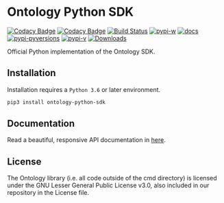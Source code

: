 # Ontology Python SDK

[![Codacy Badge](https://api.codacy.com/project/badge/Grade/9078ef6584424280b8d6b75556976f94)](https://www.codacy.com/app/NashMiao/ontology-python-sdk?utm_source=github.com&amp;utm_medium=referral&amp;utm_content=ontio/ontology-python-sdk/&amp;utm_campaign=Badge_Grade)
[![Codacy Badge](https://api.codacy.com/project/badge/Coverage/9078ef6584424280b8d6b75556976f94)](https://www.codacy.com/app/NashMiao/ontology-python-sdk?utm_source=github.com&utm_medium=referral&utm_content=ontio/ontology-python-sdk/&utm_campaign=Badge_Coverage)
[![Build Status](https://travis-ci.com/ontio/ontology-python-sdk.svg?branch=master)](https://travis-ci.com/ontio/ontology-python-sdk)
[![pypi-w](https://img.shields.io/pypi/wheel/ontology-python-sdk.svg)](https://pypi.org/project/ontology-python-sdk/)
[![docs](https://img.shields.io/badge/docs-yes-brightgreen.svg)](https://nashmiao.github.io/ontology-python-sdk-docs/)
[![pypi-pyversions](https://img.shields.io/pypi/pyversions/ontology-python-sdk.svg)](https://pypi.org/project/ontology-python-sdk/)
[![pypi-v](https://img.shields.io/pypi/v/ontology-python-sdk.svg)](https://pypi.org/project/ontology-python-sdk/)
[![Downloads](https://pepy.tech/badge/ontology-python-sdk)](https://pepy.tech/project/ontology-python-sdk)

Official Python implementation of the Ontology SDK.

## Installation

Installation requires a `Python 3.6` or later environment.

```bash
pip3 install ontology-python-sdk
```

## Documentation

Read a beautiful, responsive API documentation in [here](https://nashmiao.github.io/ontology-python-sdk-docs/).

## License

The Ontology library (i.e. all code outside of the cmd directory) is licensed under the GNU Lesser General Public License v3.0, also included in our repository in the License file.
